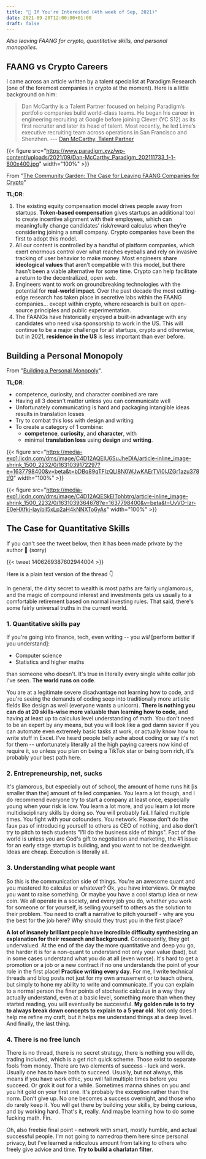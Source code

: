 ```yaml
---
title: "👀 If You're Interested (4th week of Sep, 2021)"
date: 2021-09-20T12:00:00+01:00
draft: false
---
```


_Also leaving FAANG for crypto, quantitative skills, and personal monopolies._

## FAANG vs Crypto Careers

I came across an article written by a talent specialist at Paradigm Research (one of the foremost companies in crypto at the moment). Here is a little background on him:
> Dan McCarthy is a Talent Partner focused on helping Paradigm’s portfolio companies build world-class teams. He began his career in engineering recruiting at Google before joining Clever (YC S12) as its first recruiter and later its head of talent. Most recently, he led Lime’s executive recruiting team across operations in San Francisco and Shenzhen. --- [Dan McCarthy, Talent Partner](https://www.paradigm.xyz/team/danmccarthy/)

{{< figure src="https://www.paradigm.xyz/wp-content/uploads/2021/09/Dan-McCarthy_Paradigm_202111733_1-1-800x400.jpg" width="100%" >}}

From "[The Community Garden: The Case for Leaving FAANG Companies for Crypto](https://www.paradigm.xyz/2021/09/the-community-garden-the-case-for-leaving-faang-companies-for-crypto/)"

**TL;DR**:

1. The existing equity compensation model drives people away from startups. **Token-based compensation** gives startups an additional tool to create incentive alignment with their employees, which can meaningfully change candidates’ risk/reward calculus when they’re considering joining a small company.  Crypto companies have been the first to adopt this model.
2. All our content is controlled by a handful of platform companies, which exert enormous control over what reaches eyeballs and rely on invasive tracking of user behavior to make money. Most engineers share **ideological values** that aren’t compatible with this model, but there hasn’t been a viable alternative for some time. Crypto can help facilitate a return to the decentralized, open web.
3. Engineers want to work on groundbreaking technologies with the potential for **real-world impact**. Over the past decade the most cutting-edge research has taken place in secretive labs within the FAANG companies… except within crypto, where research is built on open-source principles and public experimentation.
4. The FAANGs have historically enjoyed a built-in advantage with any candidates who need visa sponsorship to work in the US.  This will continue to be a major challenge for all startups, crypto and otherwise, but in 2021, **residence in the US** is less important than ever before.

## Building a Personal Monopoly

From "[Building a Personal Monopoly](https://visualizevalue.com/blogs/feed/building-a-personal-monopoly)".

**TL;DR**:

- competence, curiosity, and character combined are rare
- Having all 3 doesn't matter unless you can communicate well
- Unfortunately communicating is hard and packaging intangible ideas results in translation losses
- Try to combat this loss with design and writing
- To create a category of 1 combine:
  - **competence**, **curiosity**, and **character**, with
  - minimal **translation loss** using **design** and **writing**.

{{< figure src="https://media-exp1.licdn.com/dms/image/C4D12AQEIU6SuJheDIA/article-inline_image-shrink_1500_2232/0/1631039172297?e=1637798400&v=beta&t=bDBq89qTFlzQLl8N0WJwKAErTVl0lJZGr1azu378tf0" width="100%" >}}

{{< figure src="https://media-exp1.licdn.com/dms/image/C4D12AQESkElTphbtrg/article-inline_image-shrink_1500_2232/0/1631039364678?e=1637798400&v=beta&t=UvVO-Izr-E0eHXfkj-Iayibll5xLp2aH4kNNXTo6yAs" width="100%" >}}

## The Case for Quantitative Skills

If you can't see the tweet below, then it has been made private by the author 👀 (sorry)

{{< tweet 1406269387602944004 >}}

Here is a plain text version of the thread 👇

In general, the dirty secret to wealth is most paths are fairly unglamorous, and the magic of compound interest and investments gets us usually to a comfortable retirement based on normal investing rules. That said, there's some fairly universal truths in the current world.

### 1. Quantitative skills pay

If you're going into finance, tech, even writing -- you *will* [perform better if you understand]:

- Computer science
- Statistics and higher maths

than someone who doesn't. It's true in literally every single white collar job I've seen. **The world runs on code**.

You are at a legitimate severe disadvantage not learning how to code, and you're seeing the demands of coding seep into traditionally more artistic fields like design as well (everyone wants a unicorn). **There is nothing you can do at 20 skills-wise more valuable than learning how to code**, and having at least up to calculus level understanding of math. You don't need to be an expert by any means, but you will look like a god damn savior if you can automate even extremely basic tasks at work, or actually know how to write stuff in Excel. I've heard people belly ache about coding or say it's not for them -- unfortunately literally all the high paying careers now kind of require it, so unless you plan on being a TikTok star or being born rich, it's probably your best path here.

### 2. Entrepreneurship, net, sucks

It's glamorous, but especially out of school, the amount of home runs hit [is smaller than the] amount of failed companies. You learn a lot though, and I do recommend everyone try to start a company at least once, especially young when your risk is low. You learn a lot more, and you learn a lot more multidisciplinary skills by doing so. You will probably fail. I failed multiple times. You fight with your cofounders. You network. Please don't do the faux pas of introducing yourself to others as CEO of nothing, and also don't try to pitch to tech students "I'll do the business side of things". Fact of the world is unless you are God's gift to negotiation and marketing, the #1 issue for an early stage startup is building, and you want to not be deadweight. Ideas are cheap. Execution is literally all.

### 3. Understanding what people want

So this is the communication side of things. You're an awesome quant and you mastered Ito calculus or whatever? Ok, you have interviews. Or maybe you want to raise something. Or maybe you have a cool startup idea or new coin. We all operate in a society, and every job you do, whether you work for someone or for yourself, is selling yourself to others as the solution to their problem. You need to craft a narrative to pitch yourself - why are you the best for the job here? Why should they trust you in the first place?

**A lot of insanely brilliant people have incredible difficulty synthesizing an explanation for their research and background**. Consequently, they get undervalued. At the end of the day the more quantitative and deep you go, the harder it is for a non-quant to understand not only your value (bad), but in some cases understand what you do at all (even worse). It's hard to get a promotion or a job or a new contract if no one understands the point of your role in the first place!
**Practice writing every day**. For me, I write technical threads and blog posts not just for my own amusement or to teach others, but simply to hone my ability to write and communicate. If you can explain to a normal person the finer points of stochastic calculus in a way they actually understand, even at a basic level, something more than when they started reading, you will eventually be successful. **My golden rule is to try to always break down concepts to explain to a 5 year old**. Not only does it help me refine my craft, but it helps me understand things at a deep level. And finally, the last thing.

### 4. There is no free lunch

There is no thread, there is no secret strategy, there is nothing you will do, trading included, which is a get rich quick scheme. Those exist to separate fools from money. There are two elements of success - luck and work. Usually one has to have both to succeed. Usually, but not always, this means if you have work ethic, you will fail multiple times before you succeed. Or grok it out for a while. Sometimes manna shines on you and you hit gold on your first one. It's probably the exception rather than the norm. Don't give up. No one becomes a success overnight, and those who do rarely keep it. You will get there by building your skills, by being curious, and by working hard. That's it, really. And maybe learning how to do some fucking math. Fin.

Oh, also freebie final point - network with smart, mostly humble, and actual successful people. I'm not going to namedrop them here since personal privacy, but I've learned a ridiculous amount from talking to others who freely give advice and time. **Try to build a charlatan filter**.

